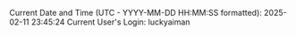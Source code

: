 Current Date and Time (UTC - YYYY-MM-DD HH:MM:SS formatted): 2025-02-11 23:45:24
Current User's Login: luckyaiman
